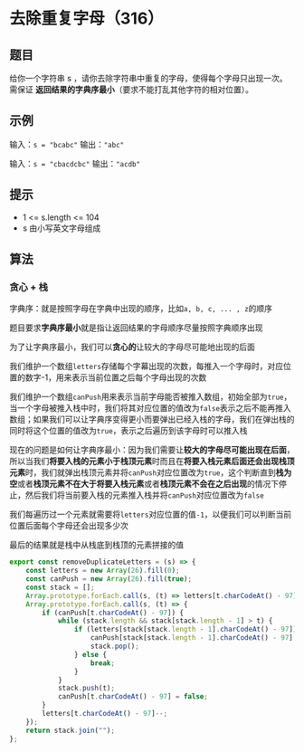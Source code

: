 # 去除重复字母（316）

## 题目

给你一个字符串 s ，请你去除字符串中重复的字母，使得每个字母只出现一次。需保证 **返回结果的字典序最小**（要求不能打乱其他字符的相对位置）。

## 示例

输入：`s = "bcabc"`
输出：`"abc"`

输入：`s = "cbacdcbc"`
输出：`"acdb"`

## 提示

- 1 <= s.length <= 104
- s 由小写英文字母组成

## 算法

### 贪心 + 栈

字典序：就是按照字母在字典中出现的顺序，比如`a, b, c, ... , z`的顺序

题目要求**字典序最小**就是指让返回结果的字母顺序尽量按照字典顺序出现

为了让字典序最小，我们可以**贪心的**让较大的字母尽可能地出现的后面

我们维护一个数组`letters`存储每个字幕出现的次数，每推入一个字母时，对应位置的数字-1，用来表示当前位置之后每个字母出现的次数

我们维护一个数组`canPush`用来表示当前字母能否被推入数组，初始全部为`true`，当一个字母被推入栈中时，我们将其对应位置的值改为`false`表示之后不能再推入数组；如果我们可以让字典序变得更小而要弹出已经入栈的字母，我们在弹出栈的同时将这个位置的值改为`true`，表示之后遍历到该字母时可以推入栈

现在的问题是如何让字典序最小：因为我们需要让**较大的字母尽可能出现在后面**，所以当我们**将要入栈的元素小于栈顶元素**时而且在**将要入栈元素后面还会出现栈顶元素**时，我们就弹出栈顶元素并将`canPush`对应位置改为`true`，这个判断直到**栈为空**或者**栈顶元素不在大于将要入栈元素**或者**栈顶元素不会在之后出现**的情况下停止，然后我们将当前要入栈的元素推入栈并将`canPush`对应位置改为`false`

我们每遍历过一个元素就需要将`letters`对应位置的值`-1`，以便我们可以判断当前位置后面每个字母还会出现多少次

最后的结果就是栈中从栈底到栈顶的元素拼接的值

```js
export const removeDuplicateLetters = (s) => {
	const letters = new Array(26).fill(0);
	const canPush = new Array(26).fill(true);
	const stack = [];
	Array.prototype.forEach.call(s, (t) => letters[t.charCodeAt() - 97]++);
	Array.prototype.forEach.call(s, (t) => {
		if (canPush[t.charCodeAt() - 97]) {
			while (stack.length && stack[stack.length - 1] > t) {
				if (letters[stack[stack.length - 1].charCodeAt() - 97]) {
					canPush[stack[stack.length - 1].charCodeAt() - 97] = true;
					stack.pop();
				} else {
					break;
				}
			}
			stack.push(t);
			canPush[t.charCodeAt() - 97] = false;
		}
		letters[t.charCodeAt() - 97]--;
	});
	return stack.join("");
};
```